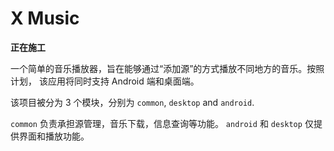# X Music

**正在施工**

一个简单的音乐播放器，旨在能够通过“添加源”的方式播放不同地方的音乐。按照计划， 该应用将同时支持 Android 端和桌面端。

该项目被分为 3 个模块，分别为 `common`, `desktop` and `android`.

`common` 负责承担源管理，音乐下载，信息查询等功能。
`android` 和 `desktop` 仅提供界面和播放功能。
